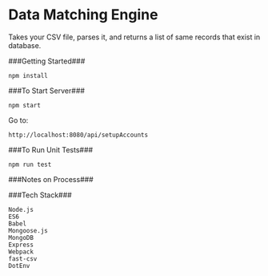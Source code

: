 # Data Matching Engine

Takes your CSV file, parses it, and returns a list of same records that exist in database.

###Getting Started###

    npm install

###To Start Server###

    npm start

Go to:

    http://localhost:8080/api/setupAccounts

###To Run Unit Tests###

    npm run test

###Notes on Process###



###Tech Stack###

    Node.js
    ES6
    Babel
    Mongoose.js
    MongoDB
    Express
    Webpack
    fast-csv
    DotEnv